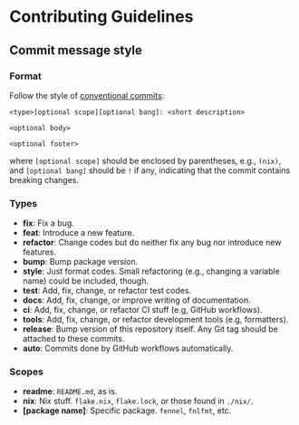 # Contributing Guidelines

## Commit message style

### Format

Follow the style of [conventional commits][1]:

```
<type>[optional scope][optional bang]: <short description>

<optional body>

<optional footer>
```

where `[optional scope]` should be enclosed by parentheses, e.g., `(nix)`,
and `[optional bang]` should be `!` if any, indicating that the commit contains
breaking changes.

### Types

- **fix**: Fix a bug.
- **feat**: Introduce a new feature.
- **refactor**: Change codes but do neither fix any bug nor introduce new features.
- **bump**: Bump package version.
- **style**: Just format codes. Small refactoring (e.g., changing a variable name)
  could be included, though.
- **test**: Add, fix, change, or refactor test codes.
- **docs**: Add, fix, change, or improve writing of documentation.
- **ci**: Add, fix, change, or refactor CI stuff (e.g, GitHub workflows).
- **tools**: Add, fix, change, or refactor development tools (e.g, formatters).
- **release**: Bump version of this repository itself. Any Git tag should be
  attached to these commits.
- **auto**: Commits done by GitHub workflows automatically.

### Scopes

- **readme**: `README.md`, as is.
- **nix**: Nix stuff. `flake.nix`, `flake.lock`, or those found in `./nix/`.
- **[package name]**: Specific package. `fennel`, `fnlfmt`, etc.

[1]: https://www.conventionalcommits.org/en/v1.0.0/
